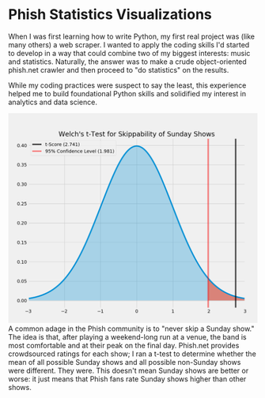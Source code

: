 # Phish Statistics Visualizations

When I was first learning how to write Python, my first real project was (like many others) a web scraper. I wanted to apply the coding skills I'd started to develop in a way that could combine two of my biggest interests: music and statistics. Naturally, the answer was to make a crude object-oriented phish.net crawler and then proceed to "do statistics" on the results.

While my coding practices were suspect to say the least, this experience helped me to build foundational Python skills and solidified my interest in analytics and data science.

![Sunday Show Statistical Test](https://github.com/Liam-E2/VisualizationRepo/blob/master/PhishData/sunday_3.png)
A common adage in the Phish community is to "never skip a Sunday show." The idea is that, after playing a weekend-long run at a venue, the band is most comfortable and at their peak on the final day. Phish.net provides crowdsourced ratings for each show; I ran a t-test to determine whether the mean of all possible Sunday shows and all possible non-Sunday shows were different. They were. This doesn't mean Sunday shows are better or worse: it just means that Phish fans rate Sunday shows higher than other shows. 
